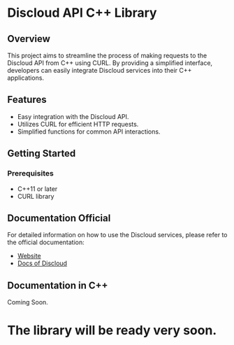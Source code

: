 # Discloud API C++ Library

## Overview

This project aims to streamline the process of making requests to the Discloud API from C++ using CURL. By providing a simplified interface, developers can easily integrate Discloud services into their C++ applications.

## Features

- Easy integration with the Discloud API.
- Utilizes CURL for efficient HTTP requests.
- Simplified functions for common API interactions.

## Getting Started

### Prerequisites

- C++11 or later
- CURL library

## Documentation Official
For detailed information on how to use the Discloud services, please refer to the official documentation:

- [Website](https://discloud.com)
- [Docs of Discloud](https://docs.discloudbot.com/v/en)

## Documentation in C++
 Coming Soon.
 
# The library will be ready very soon.
